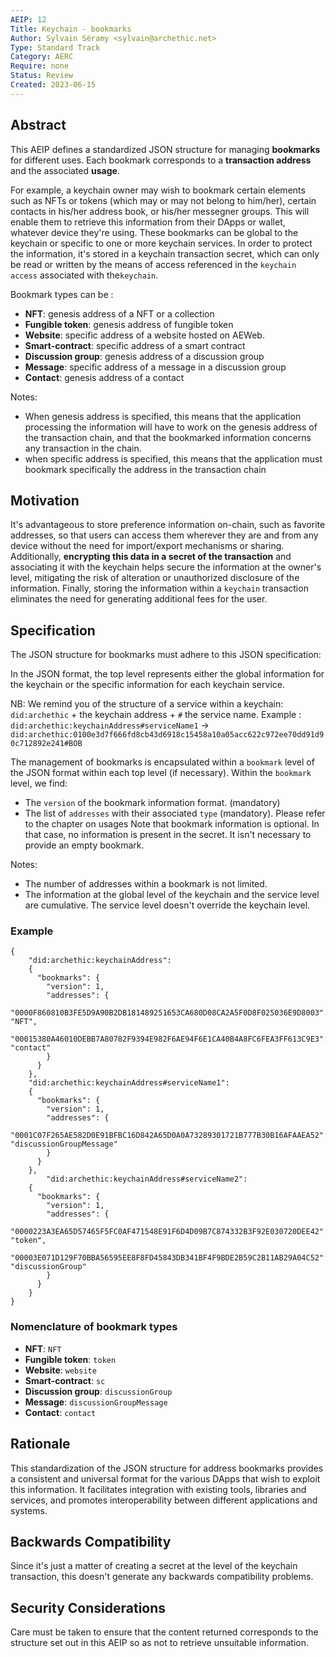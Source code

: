 ```yaml
---
AEIP: 12
Title: Keychain - bookmarks
Author: Sylvain Séramy <sylvain@archethic.net>
Type: Standard Track
Category: AERC
Require: none
Status: Review
Created: 2023-06-15
---
```


## Abstract
This AEIP defines a standardized JSON structure for managing **bookmarks** for different uses.
Each bookmark corresponds to a **transaction address** and the associated **usage**.

For example, a keychain owner may wish to bookmark certain elements such as NFTs or tokens (which may or may not belong to him/her), certain contacts in his/her address book, or his/her messegner groups.
This will enable them to retrieve this information from their DApps or wallet, whatever device they're using.
These bookmarks can be global to the keychain or specific to one or more keychain services.
In order to protect the information, it's stored in a keychain transaction secret, which can only be read or written by the means of access referenced in the `keychain access` associated with the`keychain`.
 
Bookmark types can be :
- **NFT**: genesis address of a NFT or a collection
- **Fungible token**: genesis address of fungible token
- **Website**: specific address of a website hosted on AEWeb. 
- **Smart-contract**: specific address of a smart contract
- **Discussion group**: genesis address of a discussion group
- **Message**: specific address of a message in a discussion group  
- **Contact**: genesis address of a contact

Notes:
- When genesis address is specified, this means that the application processing the information will have to work on the genesis address of the transaction chain, and that the bookmarked information concerns any transaction in the chain.
- when specific address is specified, this means that the application must bookmark specifically the address in the transaction chain 

## Motivation
It's advantageous to store preference information on-chain, such as favorite addresses, so that users can access them wherever they are and from any device without the need for import/export mechanisms or sharing. 
Additionally, **encrypting this data in a secret of the transaction** and associating it with the keychain helps secure the information at the owner's level, mitigating the risk of alteration or unauthorized disclosure of the information.
Finally, storing the information within a `keychain` transaction eliminates the need for generating additional fees for the user.

## Specification
The JSON structure for bookmarks must adhere to this JSON specification:

In the JSON format, the top level represents either the global information for the keychain or the specific information for each keychain service.

NB: We remind you of the structure of a service within a keychain: `did:archethic` + the keychain address + `#` the service name.
Example : `did:archethic:keychainAddress#serviceName1` -> `did:archethic:0100e3d7f666fd8cb43d6918c15458a10a05acc622c972ee70dd91d90c712892e241#BOB`

The management of bookmarks is encapsulated within a `bookmark` level of the JSON format within each top level (if necessary). Within the `bookmark` level, we find:

- The `version` of the bookmark information format. (mandatory)
- The list of `addresses` with their associated `type` (mandatory). Please refer to the chapter on usages
Note that bookmark information is optional. In that case, no information is present in the secret. 
It isn't necessary to provide an empty bookmark.

Notes:
- The number of addresses within a bookmark is not limited.
- The information at the global level of the keychain and the service level are cumulative. The service level doesn't override the keychain level.

### Example
```jsonc
{
    "did:archethic:keychainAddress": 
    {
      "bookmarks": {
        "version": 1,
        "addresses": {
          "0000F860810B3FE5D9A90B2DB181489251653CA680D08CA2A5F0D8F025036E9D8003": "NFT",
          "00015380A46010DEBB7A80782F9394E982F6AE94F6E1CA40B4A8FC6FEA3FF613C9E3": "contact"
        }
      }
    },
    "did:archethic:keychainAddress#serviceName1":
    {
      "bookmarks": {
        "version": 1,
        "addresses": {
          "0001C07F265AE582D0E91BFBC16D842A65D0A0A73289301721B777B30B16AFAAEA52": "discussionGroupMessage"
        }
      }
    },
		"did:archethic:keychainAddress#serviceName2":
    {
      "bookmarks": {
        "version": 1,
        "addresses": {
          "0000223A3EA65D57465F5FC0AF471548E91F6D4D09B7C874332B3F92E030720DEE42": "token",
          "00003E071D129F70BBA56595EE8F8FD45843DB341BF4F9BDE2B59C2B11AB29A04C52": "discussionGroup"
        }
      }
    }
}
```

### Nomenclature of bookmark types

- **NFT**: `NFT`
- **Fungible token**: `token`
- **Website**: `website`
- **Smart-contract**: `sc`
- **Discussion group**: `discussionGroup`
- **Message**: `discussionGroupMessage` 
- **Contact**: `contact`
  
## Rationale
This standardization of the JSON structure for address bookmarks provides a consistent and universal format for the various DApps that wish to exploit this information. It facilitates integration with existing tools, libraries and services, and promotes interoperability between different applications and systems.

## Backwards Compatibility
Since it's just a matter of creating a secret at the level of the keychain transaction, this doesn't generate any backwards compatibility problems.

## Security Considerations
Care must be taken to ensure that the content returned corresponds to the structure set out in this AEIP so as not to retrieve unsuitable information.
